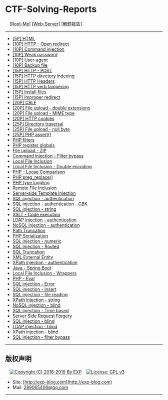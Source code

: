 # CTF-Solving-Reports
　[[Root-Me](https://www.root-me.org/)] [[Web-Server](https://www.root-me.org/en/Challenges/Web-Server/)] [[解题报告](http://exp-blog.com/2019/01/02/pid-2597/12/)]

------

- [\[5P\] HTML](http://exp-blog.com/2019/01/13/pid-2941/)
- [\[10P\] HTTP - Open redirect](http://exp-blog.com/2019/01/13/pid-2944/)
- [\[10P\] Command injection](http://exp-blog.com/2019/01/13/pid-2946/)
- [\[10P\] Weak password](http://exp-blog.com/2019/01/13/pid-2953/)
- [\[10P\] User-agent](http://exp-blog.com/2019/01/13/pid-2956/)
- [\[10P\] Backup file](http://exp-blog.com/2019/01/13/pid-2960/)
- [\[15P\] HTTP - POST](http://exp-blog.com/2019/01/13/pid-2964/)
- [\[15P\] HTTP directory indexing](http://exp-blog.com/2019/01/13/pid-2966/)
- [\[15P\] HTTP Headers](http://exp-blog.com/2019/01/13/pid-2968/)
- [\[15P\] HTTP verb tampering](http://exp-blog.com/2019/01/13/pid-2972/)
- [\[15P\] Install files](http://exp-blog.com/2019/01/13/pid-2974/)
- [\[15P\] Improper redirect](http://exp-blog.com/2019/01/13/pid-2977/)
- [\[20P\] CRLF](http://exp-blog.com/2019/01/13/pid-2981/)
- [\[20P\] File upload - double extensions](http://exp-blog.com/2019/01/13/pid-2985/)
- [\[20P\] File upload - MIME type](http://exp-blog.com/2019/01/13/pid-2987/)
- [\[20P\] HTTP cookies](http://exp-blog.com/2019/01/14/pid-2991/)
- [\[25P\] Directory traversal](http://exp-blog.com/2019/01/14/pid-2993/)
- [\[25P\] File upload - null byte](http://exp-blog.com/2019/01/14/pid-2995/)
- [\[25P\] PHP assert()](http://exp-blog.com/2019/01/02/pid-2679/)
- [PHP filters](#)
- [PHP register globals](#)
- [File upload - ZIP](#)
- [Command injection - Filter bypass](#)
- [Local File Inclusion](#)
- [Local File Inclusion - Double encoding](#)
- [PHP - Loose Comparison](#)
- [PHP preg_replace()](#)
- [PHP type juggling](#)
- [Remote File Inclusion](#)
- [Server-side Template Injection](#)
- [SQL injection - authentication](#)
- [SQL injection - authentication - GBK](#)
- [SQL injection - string](#)
- [XSLT - Code execution](#)
- [LDAP injection - authentication](#)
- [NoSQL injection - authentication](#)
- [Path Truncation](#)
- [PHP Serialization](#)
- [SQL injection - numeric](#)
- [SQL Injection - Routed](#)
- [SQL Truncation](#)
- [XML External Entity](#)
- [XPath injection - authentication](#)
- [Java - Spring Boot](#)
- [Local File Inclusion - Wrappers](#)
- [PHP - Eval](#)
- [SQL injection - Error](#)
- [SQL injection - Insert](#)
- [SQL injection - file reading](#)
- [XPath injection - string](#)
- [NoSQL injection - blind](#)
- [SQL injection - Time based](#)
- [Server Side Request Forgery](#)
- [SQL injection - blind](#)
- [LDAP injection - blind](#)
- [XPath injection - blind](#)
- [SQL injection - filter bypass](#)

------

## 版权声明

　[![Copyright (C) 2016-2019 By EXP](https://img.shields.io/badge/Copyright%20(C)-2016~2019%20By%20EXP-blue.svg)](http://exp-blog.com)　[![License: GPL v3](https://img.shields.io/badge/License-GPL%20v3-blue.svg)](https://www.gnu.org/licenses/gpl-3.0)
  

- Site: [http://exp-blog.com](http://exp-blog.com) 
- Mail: <a href="mailto:289065406@qq.com?subject=[EXP's Github]%20Your%20Question%20（请写下您的疑问）&amp;body=What%20can%20I%20help%20you?%20（需要我提供什么帮助吗？）">289065406@qq.com</a>


------
